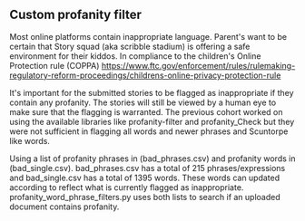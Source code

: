 ## Custom profanity filter

Most online platforms contain inappropriate language. Parent's want to be certain
that Story squad (aka scribble stadium) is offering a safe environment for their
kiddos. In compliance to the children's Online Protection rule (COPPA)
https://www.ftc.gov/enforcement/rules/rulemaking-regulatory-reform-proceedings/childrens-online-privacy-protection-rule

It's important for the submitted stories to be flagged as inappropriate if they 
contain any profanity. The stories will still be viewed by a human eye to make
sure that the flagging is warranted. 
The previous cohort worked on using the available libraries like profanity-filter
and profanity_Check but they were not sufficient in flagging all words and newer
phrases and Scuntorpe like words.

Using a list of profanity phrases in (bad_phrases.csv) and profanity words in (bad_single.csv).
bad_phrases.csv has a total of 215 phrases/expressions and bad_single.csv has a total of 1395 words.
These words can updated according to reflect what is currently flagged as inappropriate.
profanity_word_phrase_filters.py uses both lists to search if an uploaded document
contains profanity. 
